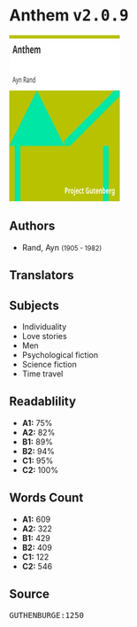 # Anthem <kbd>v2.0.9</kbd>

![](./cover.medium.jpg "")

## Authors


 - Rand, Ayn <small>(1905 - 1982)</small>

## Translators



## Subjects


 - Individuality
 - Love stories
 - Men
 - Psychological fiction
 - Science fiction
 - Time travel

## Readablility


 - **A1:** 75%
 - **A2:** 82%
 - **B1:** 89%
 - **B2:** 94%
 - **C1:** 95%
 - **C2:** 100%

## Words Count


 - **A1:** 609
 - **A2:** 322
 - **B1:** 429
 - **B2:** 409
 - **C1:** 122
 - **C2:** 546

## Source


<kbd>GUTHENBURGE:1250</kbd>
